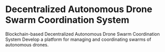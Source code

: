 # Decentralized Autonomous Drone Swarm Coordination System
 Blockchain-based Decentralized Autonomous Drone Swarm Coordination System Develop a platform for managing and coordinating swarms of autonomous drones.
